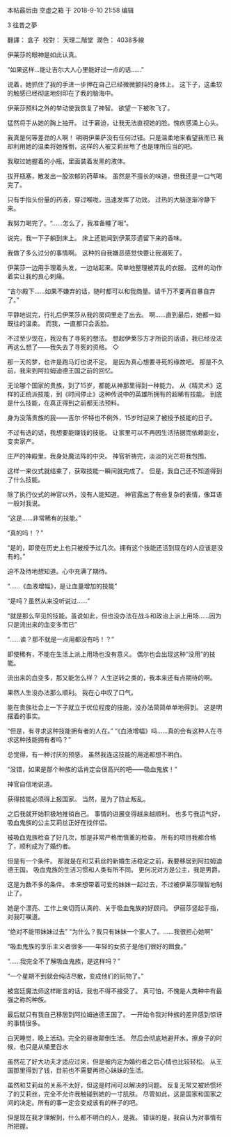 
 本帖最后由 空虚之箱 于 2018-9-10 21:58 编辑 

3 往昔之夢

翻譯： 盒子  校對： 天理二階堂  潤色： 4038多線

伊莱莎的眼神是如此认真。

“如果这样...能让吉尔大人心里能好过一点的话......”

说着，她抓住了我的手进一步押在自己已经微微颤抖的身体上。
这下子，这柔软的触感已经彻底地刻印在了我的脑海中。

伊莱莎预料之外的举动使我恢复了神智。
欲望一下被吹飞了。

猛然将手从她的胸上抽开。
过于窘迫，让我无法直视她的脸。愧疚感涌上心头。

我真是何等差劲的人啊！
明明伊莱萨没有任何过错。只是温柔地来看望我而已
我却利用她的温柔将她推倒，这样的人被艾莉丝甩了也是理所应当的吧。

我取过她握着的小瓶，里面装着发黑的液体。

拔开瓶塞，散发出一股浓郁的药草味。
虽然是不擅长的味道，但我还是一口气喝完了。

只有手指头份量的药液，穿过喉咙，迅速发挥了功效。
过热的大脑逐渐冷静下来。

我努力喝完了。“……怎么了，我准备睡了哦”。

说完，我一下子躺到床上。
床上还能闻到伊莱莎遗留下来的香味。

我做了多么过分的事情啊。
这种的自我嫌恶感觉快要让我溺死了。

伊莱莎一边用手理着头发，一边站起来。简单地整理被弄乱的衣服。
这样的动作着实让我的良心刺痛。

“吉尔殿下……如果不嫌弃的话，随时都可以和我商量。请千万不要再自暴自弃了。”

平静地说完，行礼后伊莱莎从我的房间里走了出去。
啊……直到最后，她都一如既往的温柔。
而我，一直都只会丢脸。

不过至少现在，我没有了寻死的想法。
想起伊莱莎方才所说的话语，我已经没法再这么想了——我失去了寻死的资格。
◇

那一天的梦，也许是跑马灯也说不定。
是因为真心想要寻死的缘故吧。
那是不久前，我来到阿拉姆迪德王国之前的回忆。

无论哪个国家的贵族，到了15岁，都能从神那里得到一种能力。
从《精灵术》这样的正统派技能，到《时间停止》这种传说中的英雄所拥有的超稀有技能。
到底是什么技能，在真正得到之前都无法预料。

身为没落贵族的我——吉尔·怀特也不例外，15岁时迎来了被授予技能的日子。

不过有选的话，我想要能赚钱的技能。
让家里可以不再因生活拮据而依赖副业，变卖家产。

庄严的神殿里，我身处魔法阵的中央。
神官祈祷完，淡淡的光芒将我包围。

这样一来仪式就结束了，获取技能一瞬间就完成了。
但是，我自己还不知道得到了什么技能。

除了执行仪式的神官以外，没有人能知道。
神官露出了有些复杂的表情，像耳语一般对我说。

“这是……非常稀有的技能。”

“真的吗！？”

“是的，即使在历史上也只被授予过几次。拥有这个技能还活到现在的人应该是没有的。”

迫不及待地想知道。心中充满了期待。

“……《血液增幅》，是让血量增加的技能”

“是吗？虽然从来没听说过……”

“就是那么罕见的技能。虽说如此，但也没办法在战斗和政治上派上用场……因为只是流出来的血变多而已”

“……诶？那不就是一点用都没有吗！？”

即使稀有，不能在生活上派上用场也没有意义。
偶尔也会出现这种“没用”的技能。

流出来的血变多，那又能怎么样？
人生逆转之类的，我本来还有点期待的啊。

果然人生没办法那么顺利。
我在心中叹了口气。

能在贵族社会上一下子就立于优位程度的技能，没办法简简单单地得到。
这是明摆着的事实。

“但是，有寻求这种技能拥有者的人在。”
“《血液增幅》吗……真的会有这种人在寻求这种技能拥有者吗？”

总觉得，有一种讨厌的预感。
虽然我连这技能的用途都想不明白。

“没错，如果是那个种族的话肯定会很高兴的吧——吸血鬼族！”

神官自信地说道。

获得技能必须得上报国家。
当然，是为了防止叛乱。

之后我就开始积极地推销自己。
事情的进展变得越来越顺利。
也多亏我运气好，吸血鬼族的公主艾莉丝正好在找伴侣。

被吸血鬼族检查了好几次，那是非常严格而慎重的检查。
所有的项目我都合格了，顺利成为了婚约者。

但是有一个条件。
那就是在和艾莉丝的新婚生活稳定之前，我要移居到阿拉姆迪德王国。
吸血鬼族的生活习惯和人类有所不同。
更何况对方是公主，我是男爵。

这是为数不多的条件。
本来想带着可爱的妹妹一起过去，不过被伊莱莎理智地制止了。

她是个漂亮、工作上亲切而认真的、关于吸血鬼族的好顾问。
伊丽莎竖起手指，对我叮嘱道。

“绝对不能带妹妹过去”
“为什么？我只有妹妹一个家人了。……我很担心她啊”

“吸血鬼族的享乐主义者很多——年轻的女孩子是他们很好的餌食。”

“……我完全不了解吸血鬼族，是这样吗？”

“一个星期不到就会纯洁尽散，变成他们的玩物了。”

被宫廷魔法师这样断言的话，我也不得不接受了。
真可怕，不愧是人类种中有最强之称的种族。

最后就只有我自己移居到阿拉姆迪德王国了。
一开始令我对种族的差异感到惊讶的事情很多。

白天睡觉，晚上活动。完全的昼夜颠倒生活。
然后会彻底地避开水。擦身子的时候，也只是从桶里舀水

虽然花了好大功夫才适应过来，但是被内定为婚约者之后心情也比较轻松。
从王国那里得到了钱，目前也不需要再担心妹妹的生活。

虽然和艾莉丝的关系不太好，但这是时间可以解决的问题。
反复无常又被娇惯坏了的艾莉丝，完全不允许我触碰到她的一寸肌肤。
尽管如此，这是国家和国家之间的决定。所有的事一定会变成该有的样子的吧。

但是现在我才理解到，什么都不明白的人，是我。
错误的是，我自认为对事情有所把握。
